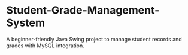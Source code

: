 # Student-Grade-Management-System
A beginner-friendly Java Swing project to manage student records and grades with MySQL integration.
